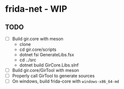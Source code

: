 # frida-net - WIP

## TODO

- [ ] Build gir.core with meson
  - clone
  - cd gir.core/scripts
  - dotnet fsi GenerateLibs.fsx
  - cd ../src
  - dotnet build GirCore.Libs.slnf
- [ ] Build gir.core/GirTool with meson
- [ ] Properly call GirTool to generate sources
- [ ] On windows, build frida-core with `windows-x86_64-md`
